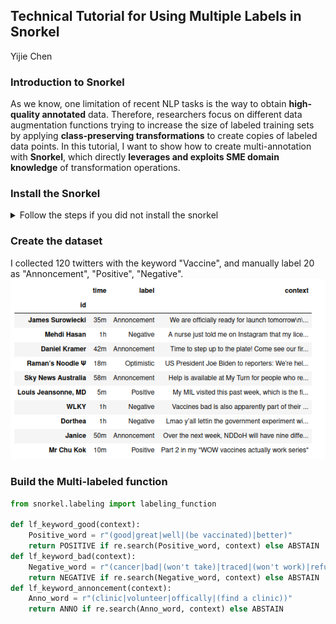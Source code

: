 ## Technical Tutorial for Using Multiple Labels in Snorkel
<a> Yijie Chen </a>

### Introduction to Snorkel

As we know, one limitation of recent NLP tasks is the way to obtain **high-quality annotated** data. Therefore, researchers focus on different data augmentation functions trying to increase the size of labeled training sets by applying **class-preserving transformations** to create copies of labeled data points. In this tutorial, I want to show how to create multi-annotation with **Snorkel**, which directly **leverages and exploits SME domain knowledge** of transformation operations.

### Install the Snorkel
<details>
<summary> Follow the steps if you did not install the snorkel </summary>
<pre><code>
### [OPTIONAL] Activate a virtual environment
conda create --yes -n spam python=3.6
conda activate spam
### Install requirements (both shared and tutorial-specific)
pip install environment_kernels
### We specify PyTorch here to ensure compatibility, but it may not be necessary.
conda install pytorch==1.1.0 -c pytorch
conda install snorkel==0.9.5 -c conda-forge
pip install -r spam/requirements.txt
### Launch the Jupyter notebook interface
jupyter notebook spam
</code></pre>
</details>

### Create the dataset
I collected 120 twitters with the keyword "Vaccine", and manually label 20 as "Annoncement", "Positive", "Negative".
![train_set](https://github.com/Toransu/LING-539/blob/d6a3a7fd41f716cb0a7c2e8818dc8fc1232fbdc3/Screenshot%20from%202021-05-04%2017-49-44.png)

### Build the Multi-labeled function
```python
from snorkel.labeling import labeling_function

def lf_keyword_good(context):
    Positive_word = r"(good|great|well|(be vaccinated)|better)"
    return POSITIVE if re.search(Positive_word, context) else ABSTAIN
def lf_keyword_bad(context):
    Negative_word = r"(cancer|bad|(won't take)|traced|(won't work)|refuse|convinced)"
    return NEGATIVE if re.search(Negative_word, context) else ABSTAIN
def lf_keyword_annoncement(context):
    Anno_word = r"(clinic|volunteer|offically|(find a clinic))"
    return ANNO if re.search(Anno_word, context) else ABSTAIN
```



































